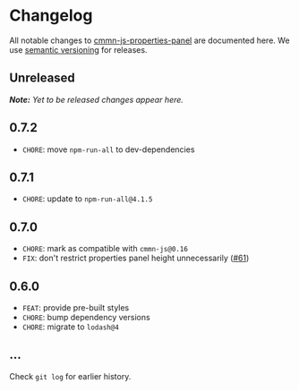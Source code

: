 # Changelog

All notable changes to [cmmn-js-properties-panel](https://github.com/bpmn-io/cmmn-js-properties-panel) are documented here. We use [semantic versioning](http://semver.org/) for releases.

## Unreleased

___Note:__ Yet to be released changes appear here._

## 0.7.2

* `CHORE`: move `npm-run-all` to dev-dependencies

## 0.7.1

* `CHORE`: update to `npm-run-all@4.1.5`

## 0.7.0

* `CHORE`: mark as compatible with `cmmn-js@0.16`
* `FIX`: don't restrict properties panel height unnecessarily ([#61](https://github.com/bpmn-io/cmmn-js-properties-panel/issues/61))

## 0.6.0

* `FEAT`: provide pre-built styles
* `CHORE`: bump dependency versions
* `CHORE`: migrate to `lodash@4`

## ...

Check `git log` for earlier history.